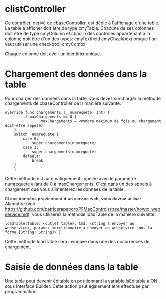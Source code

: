 # clistController

Ce contrôler, dérivé de cbaseController, est dédié à l'affichage d'une table.
La table a afficher doit être de type cmyTable. Chacune de ses colonnes doit être de type cmyColumn et chacun des contrôles appartenant à la colonne doit être d'un des types:
	cmyTextfield
	cmyCheckbox(lorsque l'on veut utiliser une checkbox)
	cmyCombo
	
Chaque colonne doit avoir un identifier unique.

# Chargement des données dans la table

Pour charger des données dans la table, vous devez surcharger la méthode chargements de cbaseController de la manière suivante:

	override func chargements (_ numrequete: Int) {
        	if maxChargements == 0 {
            		maxChargements = <nombre maximum de fois ou chargement doit-être appelé)
		}
		switch  numrequete {
			case 0:
				super.chargements(numrequete)
			case 1:
				super.chargements(numrequete)
			default:
				break
		}
        }

Cette méthode est automatiquement appelée avec le paramètre numrequete allant de 0 à maxChargements. C'est dans un des appels à chargement que vous alimenterez les données de la table.

Si ces données proviennent d'un service web, vous devrez utiliser Alamofire (voir https://github.com/patricerapaport/PRMacControls/tree/master/howto_webservice.md), vous utiliserez la méthode loadTable de la manière suivante:

	loadTable(table: <outlet table>, Cmd: <string à envoyer au webservice>, params: <dictionnaire a envoyer au webservice sous la forme [String: String]> )

Cette méthode loadTable sera invoquée dans une des occurrences de chargement.

# Saisie de données dans la table
Une table peut devenir éditable en positionnant la variable isEditable à ON sous Interface Builder. Cette action peut également être effectuée par programmation.

